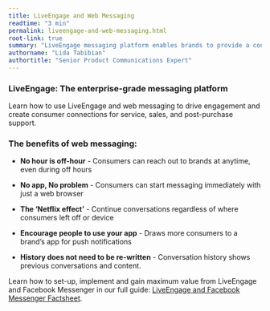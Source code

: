```yaml
---
title: LiveEngage and Web Messaging
readtime: "3 min"
permalink: liveengage-and-web-messaging.html
root-link: true
summary: "LiveEngage messaging platform enables brands to provide a continuous connection with consumers, creating the personalized, convenient level of service people expect today — straight to their mobile phone, including*web messaging. "
authorname: "Lida Tabibian"
authortitle: "Senior Product Communications Expert"
---
```


### LiveEngage: The enterprise-grade messaging platform

Learn how to use LiveEngage and web messaging to drive engagement and create consumer connections for service, sales, and post-purchase support.

### The benefits of web messaging:

* **No hour is off-hour** - Consumers can reach out to brands at anytime, even during off hours

* **No app, No problem** - Consumers can start messaging immediately with just a web browser

* **The ‘Netflix effect’** - Continue conversations regardless of where consumers left off or device

* **Encourage people to use your app** - Draws more consumers to a brand’s app for push notifications

* **History does not need to be re-written** - Conversation history shows previous conversations and content.

<div class="bestpractice">Learn how to set-up, implement and gain maximum value from LiveEngage and Facebook Messenger in our full guide: <a href="http://info.liveperson.com/rs/501-BLE-979/images/Facebook_Messenger_Factsheet.pdf">LiveEngage and Facebook Messenger Factsheet</a>.</div>

